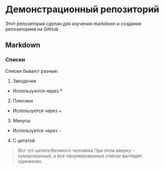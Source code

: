# Демонстрационный репозиторий
Этот репозиторий сделан для изучения markdown и создания репозиториев на GitHub
## Markdown
### Списки
Списки бывают разные:
1. Звездочки
  * Используются через *
2. Плюсики
  + Используется через +
3. Минусы
  - Используется через -
4. C цитатой
 > Вот тут цитата
 > Великого человека
При этом вверху - нумерованный, а все ненумерованные списки выглядят одинаково
### 
